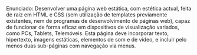 Enunciado:
Desenvolver uma página web estática, com estética actual, feita de raiz em HTML e CSS (sem utilização de templates previamente existentes, nem de programas de desenvolvimento de páginas web), capaz de funcionar de forma eficaz em dispositivos de visualização variados, como PCs, Tablets, Telemóveis. Esta página deve incorporar texto, hipertexto, imagens estáticas, elementos de som e de video, e incluir pelo menos duas sub-páginas com navegação via menus.
